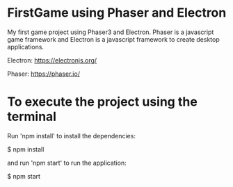 # FirstGame using Phaser and Electron
My first game project using Phaser3 and Electron.
Phaser is a javascript game framework and Electron is a javascript framework to create desktop applications.

Electron:
https://electronjs.org/

Phaser:
https://phaser.io/

# To execute the project using the terminal
Run 'npm install' to install the dependencies:

$ npm install

and run 'npm start' to run the application:

$ npm start
